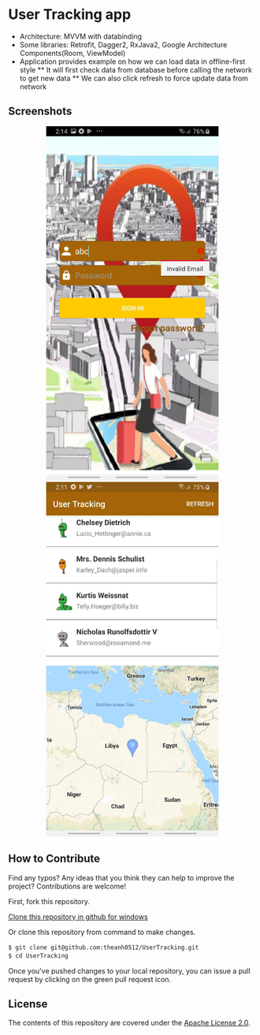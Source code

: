 # User Tracking app
* Architecture: MVVM with databinding
* Some libraries: Retrofit, Dagger2, RxJava2, Google Architecture Components(Room, ViewModel)
* Application provides example on how we can load data in offline-first style
** It will first check data from database before calling the network to get new data
** We can also click refresh to force update data from network

## Screenshots
<p align="center">
  <img src="/screenshots/Screenshot_1.jpg" width="350" alt="accessibility text">
  <img src="/screenshots/Screenshot_2.jpg" width="350" alt="accessibility text">
</p>

## How to Contribute

Find any typos? Any ideas that you think they can help to improve the project? Contributions are welcome!

First, fork this repository.

[Clone this repository in github for windows](github-windows://openRepo/https://github.com/theanh0512/UserTracking)

Or clone this repository from command to make changes.

```sh
$ git clone git@github.com:theanh0512/UserTracking.git
$ cd UserTracking
```

Once you've pushed changes to your local repository, you can issue a pull request by clicking on the green pull request icon.

## License

The contents of this repository are covered under the [Apache License 2.0](LICENSE).
